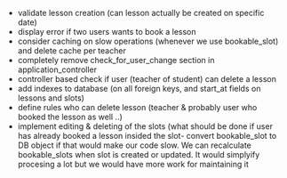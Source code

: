 - validate lesson creation (can lesson actually be created on specific date)
- display error if two users wants to book a lesson
- consider caching on slow operations (whenever we use bookable_slot) and delete cache per teacher
- completely remove check_for_user_change section in application_controller
- controller based check if user (teacher of student) can delete a lesson
- add indexes to database (on all foreign keys, and start_at fields on lessons and slots)
- define rules who can delete lesson (teacher & probably user who booked the lesson as well ..)
- implement editing & deleting of the slots (what should be done if user has already booked a lesson insided the slot- convert bookable_slot to DB object if that would make our code slow. We can recalculate bookable_slots when slot is created or updated. It would simplyify procesing a lot but we would have more work for maintaining it


